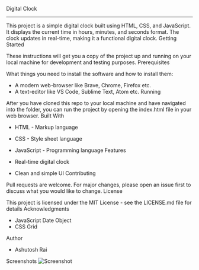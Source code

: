 Digital Clock
<hr>

This project is a simple digital clock built using HTML, CSS, and JavaScript. It displays the current time in hours, minutes, and seconds format. The clock updates in real-time, making it a functional digital clock.
Getting Started

These instructions will get you a copy of the project up and running on your local machine for development and testing purposes.
Prerequisites

What things you need to install the software and how to install them:

- A modern web-browser like Brave, Chrome, Firefox etc.
- A text-editor like VS Code, Sublime Text, Atom etc.
Running

After you have cloned this repo to your local machine and have navigated into the folder, you can run the project by opening the index.html file in your web browser.
Built With

- HTML - Markup language
- CSS - Style sheet language
- JavaScript - Programming language
Features

- Real-time digital clock
- Clean and simple UI
Contributing

Pull requests are welcome. For major changes, please open an issue first to discuss what you would like to change.
License

This project is licensed under the MIT License - see the LICENSE.md file for details
Acknowledgments

- JavaScript Date Object
- CSS Grid

Author
- Ashutosh Rai

Screenshots
![Screenshot](Digitalclock.png)
